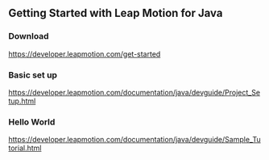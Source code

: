 
## Getting Started with Leap Motion for Java

### Download 
https://developer.leapmotion.com/get-started

### Basic set up
https://developer.leapmotion.com/documentation/java/devguide/Project_Setup.html

### Hello World

https://developer.leapmotion.com/documentation/java/devguide/Sample_Tutorial.html


